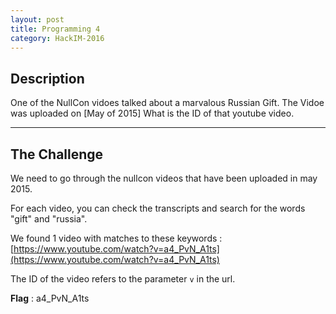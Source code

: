 ```yaml
---
layout: post
title: Programming 4
category: HackIM-2016
---
```


## Description
  One of the NullCon vidoes talked about a marvalous Russian Gift. The Vidoe was uploaded on [May of 2015] What is the ID of that youtube video.

---

## The Challenge

  We need to go through the nullcon videos that have been uploaded in may 2015.

  For each video, you can check the transcripts and search for the words "gift" and "russia".

  We found 1 video with matches to these keywords : [https://www.youtube.com/watch?v=a4_PvN_A1ts](https://www.youtube.com/watch?v=a4_PvN_A1ts)

  The ID of the video refers to the parameter `v` in the url.

  **Flag** : a4_PvN_A1ts
